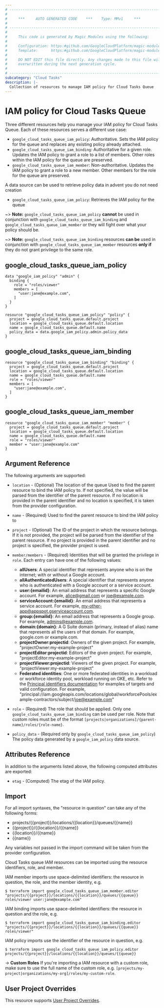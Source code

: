 ```yaml
---
# ----------------------------------------------------------------------------
#
#     ***     AUTO GENERATED CODE    ***    Type: MMv1     ***
#
# ----------------------------------------------------------------------------
#
#     This code is generated by Magic Modules using the following:
#
#     Configuration: https:#github.com/GoogleCloudPlatform/magic-modules/tree/main/mmv1/products/cloudtasks/Queue.yaml
#     Template:      https:#github.com/GoogleCloudPlatform/magic-modules/tree/main/mmv1/templates/terraform/resource_iam.html.markdown.tmpl
#
#     DO NOT EDIT this file directly. Any changes made to this file will be
#     overwritten during the next generation cycle.
#
# ----------------------------------------------------------------------------
subcategory: "Cloud Tasks"
description: |-
  Collection of resources to manage IAM policy for Cloud Tasks Queue
---
```


# IAM policy for Cloud Tasks Queue

Three different resources help you manage your IAM policy for Cloud Tasks Queue. Each of these resources serves a different use case:

* `google_cloud_tasks_queue_iam_policy`: Authoritative. Sets the IAM policy for the queue and replaces any existing policy already attached.
* `google_cloud_tasks_queue_iam_binding`: Authoritative for a given role. Updates the IAM policy to grant a role to a list of members. Other roles within the IAM policy for the queue are preserved.
* `google_cloud_tasks_queue_iam_member`: Non-authoritative. Updates the IAM policy to grant a role to a new member. Other members for the role for the queue are preserved.

A data source can be used to retrieve policy data in advent you do not need creation

* `google_cloud_tasks_queue_iam_policy`: Retrieves the IAM policy for the queue

~> **Note:** `google_cloud_tasks_queue_iam_policy` **cannot** be used in conjunction with `google_cloud_tasks_queue_iam_binding` and `google_cloud_tasks_queue_iam_member` or they will fight over what your policy should be.

~> **Note:** `google_cloud_tasks_queue_iam_binding` resources **can be** used in conjunction with `google_cloud_tasks_queue_iam_member` resources **only if** they do not grant privilege to the same role.



## google_cloud_tasks_queue_iam_policy

```hcl
data "google_iam_policy" "admin" {
  binding {
    role = "roles/viewer"
    members = [
      "user:jane@example.com",
    ]
  }
}

resource "google_cloud_tasks_queue_iam_policy" "policy" {
  project = google_cloud_tasks_queue.default.project
  location = google_cloud_tasks_queue.default.location
  name = google_cloud_tasks_queue.default.name
  policy_data = data.google_iam_policy.admin.policy_data
}
```

## google_cloud_tasks_queue_iam_binding

```hcl
resource "google_cloud_tasks_queue_iam_binding" "binding" {
  project = google_cloud_tasks_queue.default.project
  location = google_cloud_tasks_queue.default.location
  name = google_cloud_tasks_queue.default.name
  role = "roles/viewer"
  members = [
    "user:jane@example.com",
  ]
}
```

## google_cloud_tasks_queue_iam_member

```hcl
resource "google_cloud_tasks_queue_iam_member" "member" {
  project = google_cloud_tasks_queue.default.project
  location = google_cloud_tasks_queue.default.location
  name = google_cloud_tasks_queue.default.name
  role = "roles/viewer"
  member = "user:jane@example.com"
}
```


## Argument Reference

The following arguments are supported:

* `location` - (Optional) The location of the queue Used to find the parent resource to bind the IAM policy to. If not specified,
  the value will be parsed from the identifier of the parent resource. If no location is provided in the parent identifier and no
  location is specified, it is taken from the provider configuration.
* `name` - (Required) Used to find the parent resource to bind the IAM policy to

* `project` - (Optional) The ID of the project in which the resource belongs.
    If it is not provided, the project will be parsed from the identifier of the parent resource. If no project is provided in the parent identifier and no project is specified, the provider project is used.

* `member/members` - (Required) Identities that will be granted the privilege in `role`.
  Each entry can have one of the following values:
  * **allUsers**: A special identifier that represents anyone who is on the internet; with or without a Google account.
  * **allAuthenticatedUsers**: A special identifier that represents anyone who is authenticated with a Google account or a service account.
  * **user:{emailid}**: An email address that represents a specific Google account. For example, alice@gmail.com or joe@example.com.
  * **serviceAccount:{emailid}**: An email address that represents a service account. For example, my-other-app@appspot.gserviceaccount.com.
  * **group:{emailid}**: An email address that represents a Google group. For example, admins@example.com.
  * **domain:{domain}**: A G Suite domain (primary, instead of alias) name that represents all the users of that domain. For example, google.com or example.com.
  * **projectOwner:projectid**: Owners of the given project. For example, "projectOwner:my-example-project"
  * **projectEditor:projectid**: Editors of the given project. For example, "projectEditor:my-example-project"
  * **projectViewer:projectid**: Viewers of the given project. For example, "projectViewer:my-example-project"
  * **Federated identities**: One or more federated identities in a workload or workforce identity pool, workload running on GKE, etc. Refer to the [Principal identifiers documentation](https://cloud.google.com/iam/docs/principal-identifiers#allow) for examples of targets and valid configuration. For example, "principal://iam.googleapis.com/locations/global/workforcePools/example-contractors/subject/joe@example.com"

* `role` - (Required) The role that should be applied. Only one
    `google_cloud_tasks_queue_iam_binding` can be used per role. Note that custom roles must be of the format
    `[projects|organizations]/{parent-name}/roles/{role-name}`.

* `policy_data` - (Required only by `google_cloud_tasks_queue_iam_policy`) The policy data generated by
  a `google_iam_policy` data source.

## Attributes Reference

In addition to the arguments listed above, the following computed attributes are
exported:

* `etag` - (Computed) The etag of the IAM policy.

## Import

For all import syntaxes, the "resource in question" can take any of the following forms:

* projects/{{project}}/locations/{{location}}/queues/{{name}}
* {{project}}/{{location}}/{{name}}
* {{location}}/{{name}}
* {{name}}

Any variables not passed in the import command will be taken from the provider configuration.

Cloud Tasks queue IAM resources can be imported using the resource identifiers, role, and member.

IAM member imports use space-delimited identifiers: the resource in question, the role, and the member identity, e.g.
```
$ terraform import google_cloud_tasks_queue_iam_member.editor "projects/{{project}}/locations/{{location}}/queues/{{queue}} roles/viewer user:jane@example.com"
```

IAM binding imports use space-delimited identifiers: the resource in question and the role, e.g.
```
$ terraform import google_cloud_tasks_queue_iam_binding.editor "projects/{{project}}/locations/{{location}}/queues/{{queue}} roles/viewer"
```

IAM policy imports use the identifier of the resource in question, e.g.
```
$ terraform import google_cloud_tasks_queue_iam_policy.editor projects/{{project}}/locations/{{location}}/queues/{{queue}}
```

-> **Custom Roles** If you're importing a IAM resource with a custom role, make sure to use the
 full name of the custom role, e.g. `[projects/my-project|organizations/my-org]/roles/my-custom-role`.

## User Project Overrides

This resource supports [User Project Overrides](https://registry.terraform.io/providers/hashicorp/google/latest/docs/guides/provider_reference#user_project_override).
